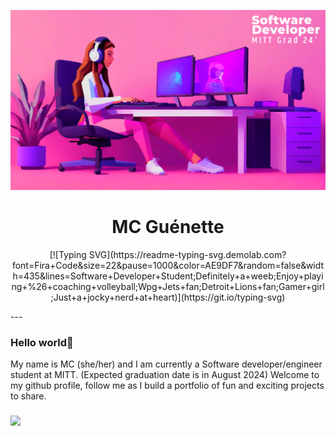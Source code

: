 ![](https://github.com/mcguenette/mcguenette/blob/main/wepik-export-20231103152623wTBL.png)
<h1 style="text-align: center;">MC Guénette</h1>
<p style="text-align: center;" >[![Typing SVG](https://readme-typing-svg.demolab.com?font=Fira+Code&size=22&pause=1000&color=AE9DF7&random=false&width=435&lines=Software+Developer+Student;Definitely+a+weeb;Enjoy+playing+%26+coaching+volleyball;Wpg+Jets+fan;Detroit+Lions+fan;Gamer+girl;Just+a+jocky+nerd+at+heart)](https://git.io/typing-svg)</p>
---

### Hello world👋
My name is MC (she/her) and I am currently a Software developer/engineer student at MITT. (Expected graduation date is in August 2024)
Welcome to my github profile, follow me as I build a portfolio of fun and exciting projects to share.


### 


![](https://64.media.tumblr.com/d872ee2d15798315436e69164b94518d/653f8899b72d638a-e8/s540x810/65ff68953d798221a4a4b001f20cdf94dc699217.gif)
